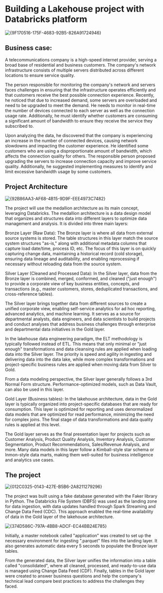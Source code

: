 # Building a Lakehouse project with Databricks platform

![{9F170516-175F-4683-92B5-826A91724946}](https://github.com/user-attachments/assets/dd69b21b-de0c-4d0c-a21a-bb31f71c6efb)

## Business case:
A telecommunications company is a high-speed internet provider, serving a broad base of residential and business customers. The company's network infrastructure consists of multiple servers distributed across different locations to ensure service quality.

The person responsible for monitoring the company's network and servers faces challenges in ensuring that the infrastructure operates efficiently and that customers receive the best possible connection experience. Recently, he noticed that due to increased demand, some servers are overloaded and need to be upgraded to meet the demand. He needs to monitor in real-time the number of devices connected to each server as well as the connection usage rate. Additionally, he must identify whether customers are consuming a significant amount of bandwidth to ensure they receive the service they subscribed to.

Upon analyzing the data, he discovered that the company is experiencing an increase in the number of connected devices, causing network slowdowns and impacting the customer experience. He identified some customers who are using a disproportionate amount of bandwidth, which affects the connection quality for others. The responsible person proposed upgrading the servers to increase connection capacity and improve service quality. Additionally, he suggested implementing measures to identify and limit excessive bandwidth usage by some customers.

## Project Architecture
![{92B86AA3-AF68-4B15-9D9F-EEE4973C7482}](https://github.com/user-attachments/assets/53120c20-7be3-41a8-ac53-e3cae77dc97f)

The project will use the medallion architecture as its main concept, leveraging Databricks. The medallion architecture is a data design model that organizes and structures data into different layers to optimize data management and analysis. It is divided into three main layers:

Bronze Layer (Raw Data):
The Bronze layer is where all data from external source systems is stored. The table structures in this layer match the source system structures "as-is," along with additional metadata columns that capture load date/time, process ID, etc. The focus of this layer is on quickly capturing change data, maintaining a historical record (cold storage), ensuring data lineage and auditability, and enabling reprocessing if necessary without reloading data from the source system.

Silver Layer (Cleaned and Processed Data):
In the Silver layer, data from the Bronze layer is combined, merged, conformed, and cleaned ("just enough") to provide a corporate view of key business entities, concepts, and transactions (e.g., master customers, stores, deduplicated transactions, and cross-reference tables).

The Silver layer brings together data from different sources to create a unified corporate view, enabling self-service analytics for ad hoc reporting, advanced analytics, and machine learning. It serves as a source for departmental analysts, data engineers, and data scientists to build projects and conduct analyses that address business challenges through enterprise and departmental data initiatives in the Gold layer.

In the lakehouse data engineering paradigm, the ELT methodology is typically followed instead of ETL. This means that only minimal or "just enough" transformations and data cleansing rules are applied when loading data into the Silver layer. The priority is speed and agility in ingesting and delivering data into the data lake, while more complex transformations and project-specific business rules are applied when moving data from Silver to Gold.

From a data modeling perspective, the Silver layer generally follows a 3rd Normal Form structure. Performance-optimized models, such as Data Vault, can also be used in this layer. 

Gold Layer (Business tables): In the lakehouse architecture, data in the Gold layer is typically organized into project-specific databases that are ready for consumption. This layer is optimized for reporting and uses denormalized data models that are optimized for read performance, minimizing the need for complex joins. The final stage of data transformations and data quality rules is applied at this level.

The Gold layer serves as the final presentation layer for projects such as Customer Analysis, Product Quality Analysis, Inventory Analysis, Customer Segmentation, Product Recommendations, Sales/Revenue Analysis, and more. Many data models in this layer follow a Kimball-style star schema or Inmon-style data marts, making them well-suited for business intelligence and analytics use cases.

## The project

![{012C0325-0143-427E-B5B6-2A8211279296}](https://github.com/user-attachments/assets/a43e725c-1e4a-4f6e-aef4-fb669bafd9b1)

The project was built using a fake database generated with the Faker library in Python. The Databricks File System (DBFS) was used as the landing zone for data ingestion, with data updates handled through Spark Streaming and Change Data Feed (CDC). This approach enabled the real-time availability of data in the Gold layer of the lakehouse architecture.

![{374D586C-797A-4BB8-ADCF-EC44BB24E785}](https://github.com/user-attachments/assets/c219d169-07fd-4b3b-bbd4-d33e88d4f66e)

Initially, a master notebook called "application" was created to set up the necessary environment for ingesting ".parquet" files into the landing layer. It also generates automatic data every 5 seconds to populate the Bronze layer tables.

From the generated data, the Silver layer unifies the information into a table called "consolidated", where all cleaned, processed, and ready-to-use data is managed using Change Data Feed (CDF).
Finally, tables in the Gold layer were created to answer business questions and help the company's technical lead compare best practices to address the challenges they faced.


